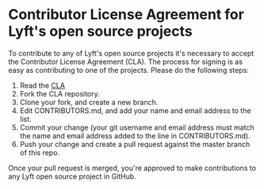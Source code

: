 # Contributor License Agreement for Lyft's open source projects

To contribute to any of Lyft's open source projects it's necessary to accept the
Contributor License Agreement (CLA). The process for signing is as easy as
contributing to one of the projects. Please do the following steps:

1. Read the [CLA](https://github.com/lyft/CLA/blob/master/CLA.md)
2. Fork the CLA repository.
3. Clone your fork, and create a new branch.
4. Edit CONTRIBUTORS.md, and add your name and email address to the list.
5. Commit your change (your git username and email address must match the name
   and email address added to the line in CONTRIBUTORS.md).
6. Push your change and create a pull request against the master branch of this
   repo.

Once your pull request is merged, you're approved to make contributions to any
Lyft open source project in GitHub.
